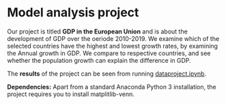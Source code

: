 # Model analysis project

Our project is titled **GDP in the European Union** and is about the development of GDP over the oeriode 2010-2019.
We examine which of the selected countries have the highest and lowest growth rates, by examining the Annual growth in GDP. 
We compare to respective countries, and see whether the population growth can explain the difference in GDP. 


The **results** of the project can be seen from running [dataproject.ipynb](dataproject.ipynb).

**Dependencies:** Apart from a standard Anaconda Python 3 installation, the project requires you to install matplitlib-venn.
